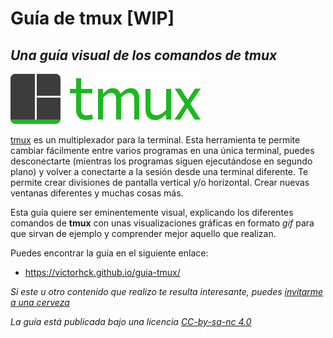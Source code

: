# Guía de tmux [WIP]
## _Una guía visual de los comandos de tmux_
![tmux logo](/img/tmux-logo-medium.png)

[tmux](https://github.com/tmux/tmux/wiki) es un multiplexador para la terminal. Esta herramienta te permite cambiar fácilmente entre varios programas en una única terminal, puedes desconectarte (mientras los programas siguen ejecutándose en segundo plano) y volver a conectarte a la sesión desde una terminal diferente. Te permite crear divisiones de pantalla vertical y/o horizontal. Crear nuevas ventanas diferentes y muchas cosas más.

Esta guía quiere ser eminentemente visual, explicando los diferentes comandos de __tmux__ con unas visualizaciones gráficas en formato _gif_ para que sirvan de ejemplo y comprender mejor aquello que realizan.

Puedes encontrar la guía en el siguiente enlace:

* https://victorhck.github.io/guia-tmux/

_Si este u otro contenido que realizo te resulta interesante, puedes [invitarme a una cerveza](https://es.liberapay.com/victorhck/donate)_

_La guía está publicada bajo una licencia [CC-by-sa-nc 4.0](https://creativecommons.org/licenses/by-nc-sa/4.0/deed.es)_
